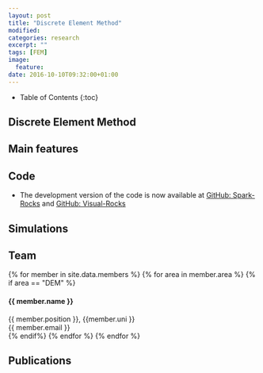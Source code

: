 ```yaml
---
layout: post
title: "Discrete Element Method"
modified:
categories: research
excerpt: ""
tags: [FEM]
image:
  feature:
date: 2016-10-10T09:32:00+01:00
---
```

* Table of Contents
{:toc}

## Discrete Element Method

## Main features


## Code

* The development version of the code is now available at [GitHub: Spark-Rocks](https://github.com/cb-geo/spark-rocksr) and [GitHub: Visual-Rocks](https://github.com/cb-geo/visual-rocks)

## Simulations

## Team
<!-- Team filled from _data/members.yaml-->
   <div class="team">
    {% for member in site.data.members %}
      {% for area in member.area %}
        {% if area == "DEM" %}
          <div class="user">
            <div class="userimg" style="background-image:url('{{ site.baseurl }}/images/cb-geo/team/{{ member.image }}')">
            </div>
            <h4>{{ member.name }}</h4>	
            {{ member.position }}, {{member.uni }}<br/>
	 <a h   ref="mailto:{{ member.email }}">{{ member.email }}</a>
          </div>
        {% endif%}
      {% endfor %}
    {% endfor %}
   </div>
<!-- End team -->

## Publications



